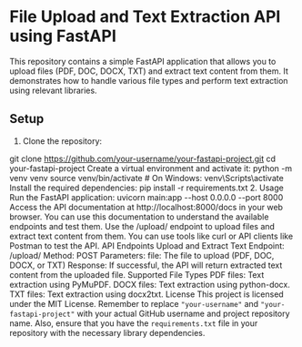 # File Upload and Text Extraction API using FastAPI

This repository contains a simple FastAPI application that allows you to upload files (PDF, DOC, DOCX, TXT) and extract text content from them. It demonstrates how to handle various file types and perform text extraction using relevant libraries.

## Setup

1. Clone the repository:

git clone https://github.com/your-username/your-fastapi-project.git
cd your-fastapi-project
Create a virtual environment and activate it:
python -m venv venv
source venv/bin/activate   # On Windows: venv\Scripts\activate
Install the required dependencies:
pip install -r requirements.txt
2. Usage
Run the FastAPI application:
uvicorn main:app --host 0.0.0.0 --port 8000
Access the API documentation at http://localhost:8000/docs in your web browser. You can use this documentation to understand the available endpoints and test them.
Use the /upload/ endpoint to upload files and extract text content from them. You can use tools like curl or API clients like Postman to test the API.
API Endpoints
Upload and Extract Text
Endpoint: /upload/
Method: POST
Parameters:
file: The file to upload (PDF, DOC, DOCX, or TXT)
Response:
If successful, the API will return extracted text content from the uploaded file.
Supported File Types
PDF files: Text extraction using PyMuPDF.
DOCX files: Text extraction using python-docx.
TXT files: Text extraction using docx2txt.
License
This project is licensed under the MIT License.
Remember to replace `"your-username"` and `"your-fastapi-project"` with your actual GitHub username and project repository name. Also, ensure that you have the `requirements.txt` file in your repository with the necessary library dependencies.
